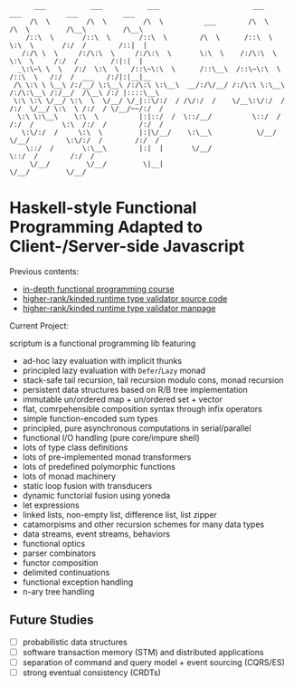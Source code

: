 ```
      ___           ___           ___                       ___           ___           ___           ___     
     /\  \         /\  \         /\  \          ___        /\  \         /\  \         /\__\         /\__\    
    /::\  \       /::\  \       /::\  \        /\  \      /::\  \        \:\  \       /:/  /        /::|  |   
   /:/\ \  \     /:/\:\  \     /:/\:\  \       \:\  \    /:/\:\  \        \:\  \     /:/  /        /:|:|  |   
  _\:\~\ \  \   /:/  \:\  \   /::\~\:\  \      /::\__\  /::\~\:\  \       /::\  \   /:/  /  ___   /:/|:|__|__ 
 /\ \:\ \ \__\ /:/__/ \:\__\ /:/\:\ \:\__\  __/:/\/__/ /:/\:\ \:\__\     /:/\:\__\ /:/__/  /\__\ /:/ |::::\__\
 \:\ \:\ \/__/ \:\  \  \/__/ \/_|::\/:/  / /\/:/  /    \/__\:\/:/  /    /:/  \/__/ \:\  \ /:/  / \/__/~~/:/  /
  \:\ \:\__\    \:\  \          |:|::/  /  \::/__/          \::/  /    /:/  /       \:\  /:/  /        /:/  / 
   \:\/:/  /     \:\  \         |:|\/__/    \:\__\           \/__/     \/__/         \:\/:/  /        /:/  /  
    \::/  /       \:\__\        |:|  |       \/__/                                    \::/  /        /:/  /   
     \/__/         \/__/         \|__|                                                 \/__/         \/__/    
```                                   


# Haskell-style Functional Programming Adapted to Client-/Server-side Javascript

Previous contents:

* [in-depth functional programming course](https://github.com/kongware/scriptum/blob/7172eb77cbd494938eb3ded6ab402ee81bd23555/course/ch-001.md)
* [higher-rank/kinded runtime type validator source code](https://github.com/kongware/scriptum/blob/master/src/validator.js)
* [higher-rank/kinded runtime type validator manpage](https://github.com/kongware/scriptum/blob/7172eb77cbd494938eb3ded6ab402ee81bd23555/validator.md)

Current Project:

scriptum is a functional programming lib featuring

* ad-hoc lazy evaluation with implicit thunks
* principled lazy evaluation with `Defer`/`Lazy` monad
* stack-safe tail recursion, tail recursion modulo cons, monad recursion
* persistent data structures based on R/B tree implementation
* immutable un/ordered map + un/ordered set + vector
* flat, comrpehensible composition syntax through infix operators
* simple function-encoded sum types
* principled, pure asynchronous computations in serial/parallel
* functional I/O handling (pure core/impure shell)
* lots of type class definitions
* lots of pre-implemented monad transformers
* lots of predefined polymorphic functions
* lots of monad machinery
* static loop fusion with transducers
* dynamic functorial fusion using yoneda
* let expressions
* linked lists, non-empty list, difference list, list zipper
* catamorpisms and other recursion schemes for many data types
* data streams, event streams, behaviors
* functional optics
* parser combinators
* functor composition
* delimited continuations
* functional exception handling
* n-ary tree handling

## Future Studies

- [ ] probabilistic data structures
- [ ] software transaction memory (STM) and distributed applications
- [ ] separation of command and query model + event sourcing (CQRS/ES)
- [ ] strong eventual consistency (CRDTs)
